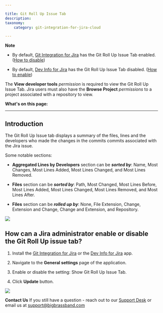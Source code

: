 ```yaml
---

title: Git Roll Up Issue Tab
description:
taxonomy:
    category: git-integration-for-jira-cloud

---
```

**Note**

*   By default, [Git Integration for Jira](https://marketplace.atlassian.com/4984) has the Git Roll Up Issue Tab enabled. ([How to disable](#GitRollUpIssueTab-howToEnableDisable))

*   By default, [Dev Info for Jira](https://marketplace.atlassian.com/1219270) has the Git Roll Up Issue Tab disabled. ([How to enable](#GitRollUpIssueTab-howToEnableDisable))


The **View developer tools** _permission_ is required to view the Git Roll Up Issue Tab. Jira users must also have the **Browse Project** _permissions_ to a project associated with a repository to view.


**What's on this page:**

* * *

## Introduction

The Git Roll Up Issue tab displays a summary of the files, lines and the developers who made the changes in the commits commits associated with the Jira issue. 

Some notable sections:

*   **Aggregated Lines by Developers** section can be _**sorted by**_: Name, Most Changes, Most Lines Added, Most Lines Changed, and Most Lines Removed.

*   **Files** section can be _**sorted by**_: Path, Most Changed, Most Lines Before, Most Lines Added, Most Lines Changed, Most Lines Removed, and Most Lines After.

*   **Files** section can be _**rolled up by**_: None, File Extension, Change, Extension and Change, Change and Extension, and Repository.


![](https://bigbrassband.atlassian.net/wiki/download/thumbnails/138510337/gitcloud-jira-issue-rollup-tab-sel.png?version=1&modificationDate=1638616149130&cacheVersion=1&api=v2&width=680&height=554)

## How can a Jira administrator enable or disable the Git Roll Up issue tab?

1.  Install the [Git Integration for Jira](https://marketplace.atlassian.com/4984) or the [Dev Info for Jira](https://marketplace.atlassian.com/1219270) app.

2.  Navigate to the **General settings** page of the application.

3.  Enable or disable the setting: Show Git Roll Up Issue Tab.

4.  Click **Update** button.


![](https://bigbrassband.atlassian.net/wiki/download/thumbnails/138510337/gitcloud-gencfg-git-rollup-sel.png?version=1&modificationDate=1638616220087&cacheVersion=1&api=v2&width=680&height=250)

**Contact Us**
If you still have a question - reach out to our [Support Desk](https://bigbrassband.atlassian.net/servicedesk/customer/portals) or email us at [support@bigbrassband.com](mailto:support@bigbrassband.com)

